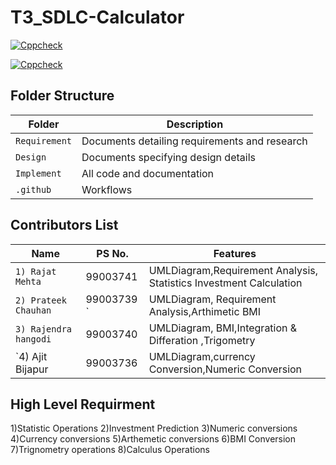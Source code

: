 # T3_SDLC-Calculator
[![Cppcheck](https://github.com/99003741/T3_SDLC-Calculator/actions/workflows/cppcheck.yml/badge.svg)](https://github.com/99003741/T3_SDLC-Calculator/actions/workflows/cppcheck.yml)

[![Cppcheck](https://github.com/99003741/T3_SDLC-Calculator/actions/workflows/cppcheck.yml/badge.svg)](https://github.com/99003741/T3_SDLC-Calculator/actions/workflows/cppcheck.yml)


## Folder Structure
Folder             | Description
-------------------| -----------------------------------------
`Requirement`      | Documents detailing requirements and research
`Design`           | Documents specifying design details
`Implement`        | All code and documentation
`.github`          | Workflows 

## Contributors List

Name                             |   PS No.  |    Features    |       
---------------------------------|-----------|----------------|
`1) Rajat Mehta`                 | 99003741  | UMLDiagram,Requirement Analysis, Statistics Investment Calculation|    
`2) Prateek Chauhan`             | 99003739 `| UMLDiagram, Requirement Analysis,Arthimetic BMI|  
`3) Rajendra hangodi     `       | 99003740  | UMLDiagram, BMI,Integration & Differation ,Trigometry|        
`4) Ajit Bijapur                 | 99003736  | UMLDiagram,currency Conversion,Numeric Conversion|          

## High Level Requirment 

1)Statistic Operations
2)Investment Prediction
3)Numeric conversions 
4)Currency conversions 
5)Arthemetic conversions
6)BMI Conversion 
7)Trignometry operations 
8)Calculus Operations 


